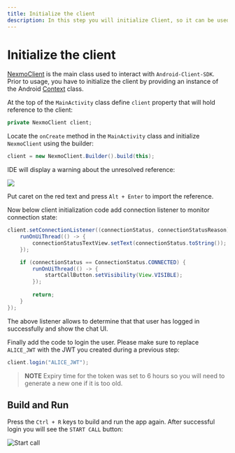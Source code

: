 ```yaml
---
title: Initialize the client
description: In this step you will initialize Client, so it can be used within the application.
---
```


# Initialize the client

[NexmoClient](https://developer.nexmo.com/sdk/stitch/android/com/nexmo/client/NexmoClient.html) is the main class used to interact with `Android-Client-SDK`. Prior to usage, you have to initialize the client by providing an instance of the Android [Context](https://developer.android.com/reference/android/content/Context) class. 

At the top of the `MainActivity` class define `client` property that will hold reference to the client:

```java
private NexmoClient client;
```

Locate the `onCreate` method in the `MainActivity` class and initialize `NexmoClient` using the builder:

```java
client = new NexmoClient.Builder().build(this);
```

IDE will display a warning about the unresolved reference:

![](/screenshots/tutorials/client-sdk/android-shared/missing-import-java.png)

Put caret on the red text and press `Alt + Enter` to import the reference.

Now below client initialization code add connection listener to monitor connection state:

```java
client.setConnectionListener((connectionStatus, connectionStatusReason) -> {
    runOnUiThread(() -> {
        connectionStatusTextView.setText(connectionStatus.toString());
    });

    if (connectionStatus == ConnectionStatus.CONNECTED) {
        runOnUiThread(() -> {
            startCallButton.setVisibility(View.VISIBLE);
        });
        
        return;
    }
});
```

 The above listener allows to determine that that user has logged in successfully and show the chat UI. 
 
 Finally add the code to login the user. Please make sure to replace `ALICE_JWT` with the JWT you created during a previous step:

```java
client.login("ALICE_JWT");
```

> **NOTE** Expiry time for the token was set to 6 hours so you will need to generate a new one if it is too old.

## Build and Run

Press the `Ctrl + R` keys to build and run the app again. After successful login you will see the `START CALL` button:

![Start call](/screenshots/tutorials/client-sdk/app-to-phone/start-call.png)

